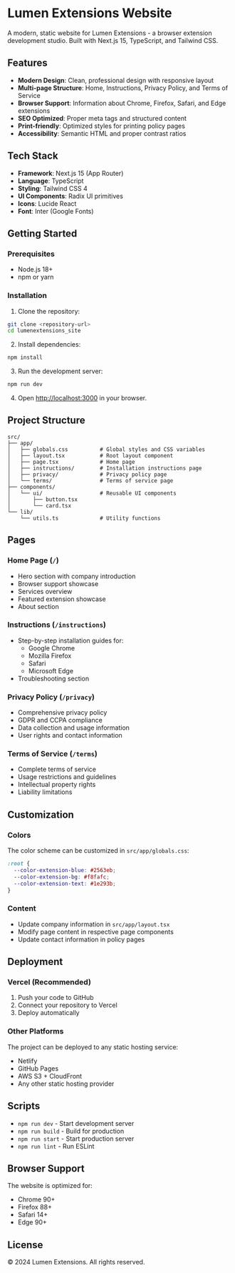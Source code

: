 # Lumen Extensions Website

A modern, static website for Lumen Extensions - a browser extension development studio. Built with Next.js 15, TypeScript, and Tailwind CSS.

## Features

- **Modern Design**: Clean, professional design with responsive layout
- **Multi-page Structure**: Home, Instructions, Privacy Policy, and Terms of Service
- **Browser Support**: Information about Chrome, Firefox, Safari, and Edge extensions
- **SEO Optimized**: Proper meta tags and structured content
- **Print-friendly**: Optimized styles for printing policy pages
- **Accessibility**: Semantic HTML and proper contrast ratios

## Tech Stack

- **Framework**: Next.js 15 (App Router)
- **Language**: TypeScript
- **Styling**: Tailwind CSS 4
- **UI Components**: Radix UI primitives
- **Icons**: Lucide React
- **Font**: Inter (Google Fonts)

## Getting Started

### Prerequisites

- Node.js 18+ 
- npm or yarn

### Installation

1. Clone the repository:
```bash
git clone <repository-url>
cd lumenextensions_site
```

2. Install dependencies:
```bash
npm install
```

3. Run the development server:
```bash
npm run dev
```

4. Open [http://localhost:3000](http://localhost:3000) in your browser.

## Project Structure

```
src/
├── app/
│   ├── globals.css          # Global styles and CSS variables
│   ├── layout.tsx           # Root layout component
│   ├── page.tsx             # Home page
│   ├── instructions/        # Installation instructions page
│   ├── privacy/             # Privacy policy page
│   └── terms/               # Terms of service page
├── components/
│   └── ui/                  # Reusable UI components
│       ├── button.tsx
│       └── card.tsx
└── lib/
    └── utils.ts             # Utility functions
```

## Pages

### Home Page (`/`)
- Hero section with company introduction
- Browser support showcase
- Services overview
- Featured extension showcase
- About section

### Instructions (`/instructions`)
- Step-by-step installation guides for:
  - Google Chrome
  - Mozilla Firefox
  - Safari
  - Microsoft Edge
- Troubleshooting section

### Privacy Policy (`/privacy`)
- Comprehensive privacy policy
- GDPR and CCPA compliance
- Data collection and usage information
- User rights and contact information

### Terms of Service (`/terms`)
- Complete terms of service
- Usage restrictions and guidelines
- Intellectual property rights
- Liability limitations

## Customization

### Colors
The color scheme can be customized in `src/app/globals.css`:

```css
:root {
  --color-extension-blue: #2563eb;
  --color-extension-bg: #f8fafc;
  --color-extension-text: #1e293b;
}
```

### Content
- Update company information in `src/app/layout.tsx`
- Modify page content in respective page components
- Update contact information in policy pages

## Deployment

### Vercel (Recommended)
1. Push your code to GitHub
2. Connect your repository to Vercel
3. Deploy automatically

### Other Platforms
The project can be deployed to any static hosting service:
- Netlify
- GitHub Pages
- AWS S3 + CloudFront
- Any other static hosting provider

## Scripts

- `npm run dev` - Start development server
- `npm run build` - Build for production
- `npm run start` - Start production server
- `npm run lint` - Run ESLint

## Browser Support

The website is optimized for:
- Chrome 90+
- Firefox 88+
- Safari 14+
- Edge 90+

## License

© 2024 Lumen Extensions. All rights reserved.